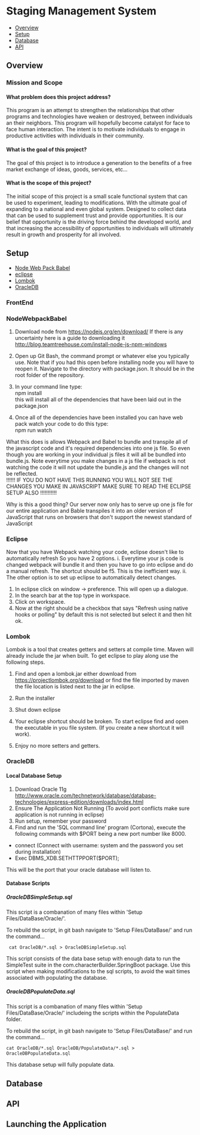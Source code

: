 # Staging Management System
* [Overview](#overview)
* [Setup](#setup)
* [Database](#database)
* [API](#api)

## Overview

### Mission and Scope

#### What problem does this project address?
This program is an attempt to strengthen the relationships that other programs and technologies have weaken or destroyed, between individuals an their neighbors. This program will hopefully become catalyst for face to face human interaction. The intent is to motivate individuals to engage in productive activities with individuals in their community.

#### What is the goal of this project?
The goal of this project is to introduce a generation to the benefits of a free market exchange of ideas, goods, services, etc...

#### What is the scope of this project?
The initial scope of this project is a small scale functional system that can be used to experiment, leading to modifications. With the ultimate goal of expanding to a national and even global system. Designed to collect data that can be used to supplement trust and provide opportunities. It is our belief that opportunity is the driving force behind the developed world, and that increasing the accessibility of opportunities to individuals will ultimately result in growth and prosperity for all involved.

## Setup
* [Node Web Pack Babel](#nodewebpackbabel)
* [eclipse](#eclpse)
* [Lombok](#lombok)
* [OracleDB](#oracledb)

### FrontEnd
### NodeWebpackBabel
1. Download node from https://nodejs.org/en/download/
If there is any uncertainty here is a guide to downloading it
http://blog.teamtreehouse.com/install-node-js-npm-windows

2. Open up Git Bash, the command prompt or whatever else you typically use. Note that if you had this open before installing node
    you will have to reopen it. Navigate to the directory with package.json. It should be in the root folder of the repository.

3. In your command line type: <br />
    npm install <br />
this will install all of the dependencies that have been laid out in the package.json

4. Once all of the dependencies have been installed you can have web pack watch
your code to do this type: <br />
    npm run watch

What this does is allows Webpack and Babel to bundle and transpile all of the
javascript code and it's required dependencies into one js file.
So even though you are working in your individual js files it will all be
bundled into bundle.js. Note everytime you make changes in a js file if webpack is not
watching the code it will not update the bundle.js and the changes will not be reflected.<br />
!!!!!! IF YOU DO NOT HAVE THIS RUNNING YOU WILL NOT SEE THE CHANGES YOU MAKE IN JAVASCRIPT MAKE SURE TO READ THE ECLIPSE SETUP ALSO !!!!!!!!!!!


Why is this a good thing?
Our server now only has to serve up one js file for our entire application
and Bable transpiles it into an older version of JavaScript
that runs on browsers that don't support the newest standard of JavaScript

### Eclipse
Now that you have Webpack watching your code, eclipse doesn't like to automatically refresh
So you have 2 options.
i. Everytime your js code is changed webpack will bundle it and then you have to go into eclipse
and do a manual refresh. The shortcut should be f5. This is the inefficient way.
ii. The other option is to set up eclipse to automatically detect changes.
1. In eclipse click on window -> preference. This will open up a dialogue.
2. In the search bar at the top type in workspace.
3. Click on workspace.
4. Now at the right should be a checkbox that says "Refresh using native hooks or polling"
by default this is not selected but select it and then hit ok.

### Lombok
Lombok is a tool that creates getters and setters at compile time. Maven will already include the jar when built. To get eclipse to play along use the following steps.

1. Find and open a lombok.jar either download from https://projectlombok.org/download or find the file imported by maven the file location is listed next to the jar in eclipse.

2. Run the installer

3. Shut down eclipse

4. Your eclipse shortcut should be broken. To start eclipse find and open the executable in you file system. (If you create a new shortcut it will work).

5. Enjoy no more setters and getters.



### OracleDB
#### Local Database Setup
1. Download Oracle 11g http://www.oracle.com/technetwork/database/database-technologies/express-edition/downloads/index.html
2. Ensure The Application Not Running (To avoid port conflicts make sure application is not running in eclipse)
2. Run setup, remember your password
3. Find and run the 'SQL command line' program (Cortona), execute the following commands with $PORT being a new port number like 8000.
  - connect (Connect with username: system and the password you set during installation)
  - Exec DBMS_XDB.SETHTTPPORT($PORT);

This will be the port that your oracle database will listen to.

#### Database Scripts
##### OracleDBSimpleSetup.sql
This script is a combanation of many files within 'Setup Files/DataBase/Oracle/'.

To rebuild the script, in git bash navigate to 'Setup Files/DataBase/' and run the command...

     cat OracleDB/*.sql > OracleDBSimpleSetup.sql

This script consists of the data base setup with enough data to run the SimpleTest suite in the com.characterBuilder.SpringBoot package. Use this script when making modifications to the sql scripts, to avoid the wait times associated with populating the database.

##### OracleDBPopulateData.sql
This script is a combanation of many files within 'Setup Files/DataBase/Oracle/' includeing the scripts within the PopulateData folder.

To rebuild the script, in git bash navigate to 'Setup Files/DataBase/' and run the command...

    cat OracleDB/*.sql OracleDB/PopulateData/*.sql > OracleDBPopulateData.sql

This database setup will fully populate data.


## Database

## API

## Launching the Application
